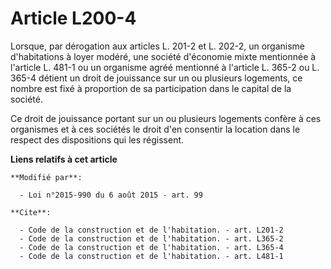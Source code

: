 # Article L200-4

Lorsque, par dérogation aux articles L. 201-2 et L. 202-2, un organisme d'habitations à loyer modéré, une société d'économie
mixte mentionnée à l'article L. 481-1 ou un organisme agréé mentionné à l'article L. 365-2 ou L. 365-4 détient un droit de
jouissance sur un ou plusieurs logements, ce nombre est fixé à proportion de sa participation dans le capital de la société.

Ce droit de jouissance portant sur un ou plusieurs logements confère à ces organismes et à ces sociétés le droit d'en
consentir la location dans le respect des dispositions qui les régissent.

**Liens relatifs à cet article**

	**Modifié par**:

	  - Loi n°2015-990 du 6 août 2015 - art. 99

	**Cite**:

	  - Code de la construction et de l'habitation. - art. L201-2
	  - Code de la construction et de l'habitation. - art. L365-2
	  - Code de la construction et de l'habitation. - art. L365-4
	  - Code de la construction et de l'habitation. - art. L481-1
